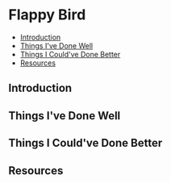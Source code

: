 <!-- omit in toc-->
# Flappy Bird
- [Introduction](#introduction)
- [Things I've Done Well](#things-ive-done-well)
- [Things I Could've Done Better](#things-i-couldve-done-better)
- [Resources](#resources)
## Introduction
## Things I've Done Well
## Things I Could've Done Better
## Resources
